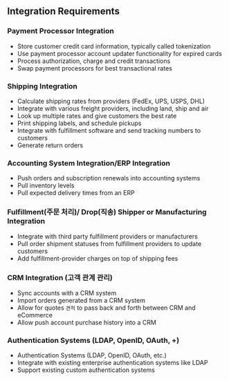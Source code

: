## Integration Requirements
### Payment Processor Integration
+ Store customer credit card information, typically called tokenization
+ Use payment processor account updater functionality for expired cards
+ Process authorization, charge and credit transactions
+ Swap payment processors for best transactional rates

### Shipping Integration
+ Calculate shipping rates from providers (FedEx, UPS, USPS, DHL)
+ Integrate with various freight providers, including land, ship and air
+ Look up multiple rates and give customers the best rate
+ Print shipping labels, and schedule pickups
+ Integrate with fulfillment software and send tracking numbers to customers
+ Generate return orders

### Accounting System Integration/ERP Integration
+ Push orders and subscription renewals into accounting systems
+ Pull inventory levels
+ Pull expected delivery times from an ERP

### Fulfillment(주문 처리)/ Drop(직송) Shipper or Manufacturing Integration
+ Integrate with third party fulfillment providers or manufacturers
+ Pull order shipment statuses from fulfillment providers to update customers
+ Add fulfillment-provider charges on top of shipping fees

### CRM Integration (고객 관계 관리)
+ Sync accounts with a CRM system
+ Import orders generated from a CRM system
+ Allow for quotes `견적` to pass back and forth between CRM and eCommerce
+ Allow push account purchase history into a CRM

### Authentication Systems (LDAP, OpenID, OAuth, +)
+ Authentication Systems (LDAP, OpenID, OAuth, etc.)
+ Integrate with existing enterprise authentication systems like LDAP
+ Support existing custom authentication systems
